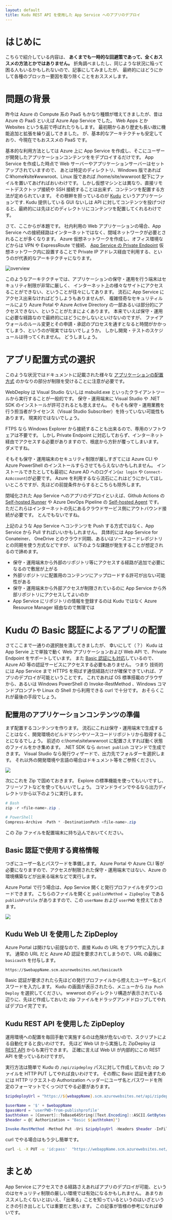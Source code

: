 ```yaml
---
layout: default
title: Kudu REST API を使用した App Service へのアプリのデプロイ
---
```


# はじめに

こちらで紹介している内容は、
**あくまでも一時的な回避策であって、全くおススメの方法とかではありません。**
折角調べましたし、同じような状況に陥って困る人もいるかもしれないので、記事にしてみましたが、
最終的にはどうにかして各種のブロッカー要因を取り除くことをおススメします。

# 問題の背景

昨今は Azure の Compute 系の PaaS もかなり種類が増えてきましたが、昔は Azure の PaaS といえば Azure App Service でした。
Web Apps とか Websites という名前で呼ばれたりもします。
最初期からあり歴史も長い故に機能追加と拡張を繰り返してきました。
が、基本的なアーキテクチャも安定しており、今現在でもおススメの PaaS です。

基本的な利用方法としては Azure 上に App Service を作成し、そこにユーザーが開発したアプリケーションコンテンツををデプロイするだけです。
App Service を作成した時点で Web サーバーやアプリケーションサーバーはセットアップされていますので、
あとは特定のディレクトリ、Windows 版であれば C:¥home¥site¥wwwroot、Linux 版であれば /home/site/wwwroot 配下にファイルを置いてあげればおいわけです。
しかし仮想マシンとは異なり、直接リモートデスクトップ接続や SSH 接続することは出来ず、コンテンツを配置する方法が定められています。
その根幹を担っているのが 
[Kudu](https://learn.microsoft.com/ja-jp/azure/app-service/resources-kudu) 
というアプリケーションです.
Kudu 提供している GUI ないしは API に対してコンテンツを投げつけると、最終的には先ほどのディレクトリにコンテンツを配置してくれるわけです。

さて、ここからが本題です。
社内利用の Web アプリケーションの場合、App Service への接続経路はインターネットではなく、閉域ネットワークが必要とされることが多くなります。
Azure 仮想ネットワークを作成し、オフィス環境などからは VPN や ExpressRoute で接続、
[App Service の Private Endpoint](https://learn.microsoft.com/ja-jp/azure/app-service/networking/private-endpoint)
仮想ネットワーク内に設置することで Private IP アドレス経由で利用する、というのが代表的なアーキテクチャになります。

![overview](./images/overview.png)

このようなアーキテクチャでは、アプリケーションの保守・運用を行う端末はセキュリティ制限が非常に厳しく、
インターネット上の様々なサイトにアクセスることができない、ということが往々にしてあります。
流石に App Service にアクセス出来なければどうしようもありませんが、
複雑怪奇なセキュリティルールにより Azure Potal や Azure Active Directory の一部あるいは部分的にアクセスできない、ということがたまによくあります。
本来でいえば保守・運用に必要な経路なので最終的にはどうにかしないといけないのですが、
ファイアウォールのルール変更とその申請・承認のプロセスを通すとなると時間がかかってしまう、というのが現実ではないでしょうか。
しかし開発・テストのスケジュールは待ってくれません。
どうしましょう。

# アプリ配置方式の選択

このような状況ではドキュメントに記載された様々な
[アプリケーションの配置方式](https://learn.microsoft.com/ja-jp/azure/app-service/deploy-run-package) 
のかなりの部分が制限を受けることに注意が必要です。

WebDeploy は Visual Studio ないしは msbuild.exe といったクライアントツールから実行することが一般的です。
保守・運用端末に Visual Studio や .NET SDK のインストールが許可されるとも思えません。
そもそも保守・運用業務を行う担当者がライセンス（Visual Studio Subscriber）を持っていない可能性もあります。
現実的ではないでしょう。

FTPS なら Windows Explorer から接続することも出来るので、専用のソフトウェアは不要です。
しかし Private Endpoint に対応しておらず、インターネット経由でアクセスする必要がありますので、根底から方針が覆ってしまいます。
ダメですね。

そもそも保守・運用端末のセキュリティ制限が厳しすぎてには Azure CLI や Azure PowerShell のインストールすらさせてもらえないかもしれません。
インストールできたとしても最初に Azure AD へのログイン(`az login` や `Connect-AzAccount`)が必要です。
Azure を利用するなら流石にこれはどうにかしてほしいところですが、先ほどの前提条件からするとこちらも除外します。

閉域化された App Service へのアプリのデプロイといえば、Github Actions の
[Self-hosted Runner](https://docs.github.com/ja/actions/hosting-your-own-runners/about-self-hosted-runners) や
Azure DevOps Pipeline の
[Self-hosted Agent](https://learn.microsoft.com/en-us/azure/devops/pipelines/agents/agents?view=azure-devops&tabs=browser#install)
です。
ただこれらはインターネットの先にあるクラウドサービス側にアウトバウンド接続が必要です。
とんでもないですね。

上記のような App Service へコンテンツを Push する方式ではなく、App Service から Pull すればいいかもしれません。
具体的には App Service for Conateiner、 OneDrive とのクラウド同期、あるいはソースコードレポジトリとの同期を使う方式などですが、
以下のような課題が発生することが想定されるので諦めます。

- 保守・運用端末から外部のリポジトリ等にアクセスする経路が追加で必要になるので敷居が上がる
- 外部リポジトリに配置用のコンテンツにアップロードする許可が出ない可能性がある
- 保守・運用端末から外部アクセスが制限されているのに App Service から外部リポジトリにアクセスしてよいのか
- App Service にリポジトリの情報を登録するのは Kudu ではなく Azure Resource Manager 経由なので無理では

# Kudu の Basic 認証によるアプリの配置

さてここまで一通りの選択肢を潰してきましたが、
幸いにして（？） Kudu は App Servie 上で単独で動く Web アプリケーションおよび Web API で、Private Endpoint をサポートしています。
また [Basic 認証にも対応](https://github.com/projectkudu/kudu/wiki/Accessing-the-kudu-service)しているので、
Azure AD 等の認証サービスにアクセスする必要もありません。
つまり 技術的には App Service まで HTTPS を飛ばす通信経路だけが確保できていれば、アプリのデプロイが可能ということです。
これであれば OS 標準搭載のブラウザから、あるいは Windows PowerShell の Invoke-RestMethod 、Windows コマンドプロンプトや Linux の Shell から利用できる curl で十分です。
おそらくこれが最後の手段でしょう。

## 配置用のアプリケーションコンテンツの準備

まず配置するコンテンツを作ります。
流石にこれは保守・運用端末で生成することはなく、開発環境のビルドマシンやソースコードリポジトリから取得することになるでしょう。
前述の c:\home\site\wwwroot に配置さえすれば動く状態のファイルをかき集めます。
.NET SDK なら `dotnet publish` コマンドで生成できます。
Visual Studio なら発行ウィザードで、出力先でフォルダーを選択します。
それ以外の開発環境や言語の場合はドキュメント等をご参照ください。

![](./images/vspublish.png)

次にこれを Zip で固めておきます。
Explore の標準機能を使ってもいいですし、フリーソフトなどを使ってもいいでしょう。
コマンドラインでやるなら出力ディレクトリから以下のように実行します。

```powershell
# Bash
zip -r <file-name>.zip .

# PowerShell
Compress-Archive -Path * -DestinationPath <file-name>.zip
```

この Zip ファイルを配置端末に持ち込んでおいてください。

## Basic 認証で使用する資格情報

つぎにユーザー名とパスワードを準備します。
Azure Portal や Azure CLI 等が必要になりますので、アクセスが制限された保守・運用端末ではない、Azure の環境構築などが出来る端末などで実行します。

Azure Portal で行う場合は、App Service 開くと発行プロファイルをダウンロードできます。
こちらのファイルを開くと `publishMethod = ZipDeploy` である `publishProfile` がありますので、この `userName` および `userPWD` を控えておきます。

![](./images/publishprofile.png)

## Kudu Web UI を使用した ZipDeploy

Azure Portal は開けない前提なので、直接 Kudu の URL をブラウザに入力します。
通常の URL だと Azure AD 認証を要求されてしまうので、URL の最後に `basicauth` を付与します。

```
https://$webappName.scm.azurewebsites.net/basicauth
```

Basic 認証が要求されたら先ほどの発行プロファイルから控えたユーザー名とパスワードを入力します。
Kudu の画面が表示されたら、メニューから `Zip Push Deploy` を選択してください。
wwwroot のディレクトリ構造が表示されている辺りに、先ほど作成しておいた zip ファイルをドラッグアンドドロップしてやればデプロイ完了です。

## Kudu REST API を使用した ZipDeploy

運用環境への配置を毎回手動で実施するのは危険が危ないので、スクリプトによる自動化すると良いわけです。
先ほど Web UI から実施した ZipDeploy は [REST API](https://github.com/projectkudu/kudu/wiki/REST-API#zip-deployment) からも実行できます。
正確に言えば Web UI が内部的にこの REST API を使っているわけですが。

実行方法は簡単で Kudu の `/api/zipdeploy` パスに対して作成しておいた zip ファイルを HTTP PUT してやれば良いわけです。
その際に Basic 認証を通すためには HTTP リクエストの Authorization ヘッダーにユーザ名とパスワードを所定のフォーマットでくっつけてやる必要があります。

```powershell
$zipdeployUrl = "https://${webappName}.scm.azurewebsites.net/api/zipdeploy"

$userName = '$' + $webappName
$passWord = 'userPWD-from-publishprofile'
$authtoken = [Convert]::ToBase64String([Text.Encoding]::ASCII.GetBytes("${userName}:${passWord}"))
$header = @{ Authorization = "Basic ${authtoken}"}

Invoke-RestMethod -Method Put -Uri $zipdployUrl -Headers $header -InFile .\app.zip
```

curl でやる場合はもう少し簡単です。

```bash
curl -L -X PUT -u 'id:pass'  "https://webappName.scm.azurewebsites.net/api/zipdeploy --data-binary @./app.zip
```

# まとめ

App Service にアクセスできる経路さえあればアプリのデプロイが可能、というのはセキュリティ制限の厳しい環境では有効になるかもしれません。
あまりおススメしたくないとはいえ、「出来る」ことを知っているというのはいざというときの引き出しとしては重要だと思います。
この記事が皆様の参考になれば幸いです。

